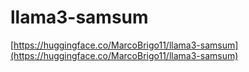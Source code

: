 # llama3-samsum

[https://huggingface.co/MarcoBrigo11/llama3-samsum](https://huggingface.co/MarcoBrigo11/llama3-samsum)
